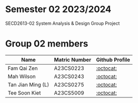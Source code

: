 # Semester 02 2023/2024 
SECD2613-02 System Analysis & Design Group Project

# Group 02 members

| Name              | Matric Number  | Github Profile                            |
|-------------------|----------------|-------------------------------------------|
| Fam Qai Zen       | A23CS0223      |[:octocat:](https://github.com/FamQaiZen)  |
| Mah Wilson        | A23CS0243      |[:octocat:](https://github.com/MahWilson)  |
| Tan Jian Ming (L) | A23CS0275      |[:octocat:](https://github.com/Jianming03) |
| Tee Soon Kiet     | A23CS5009      |[:octocat:](https://github.com/DamienTee)  |


